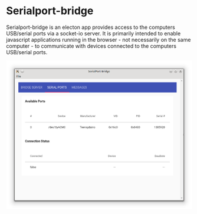 # Serialport-bridge

Serialport-bridge is an electon app provides access to the computers USB/serial
ports via a socket-io server. It is primarily intended to enable  javascript
applications running in the browser - not necessarily on the same computer - to
communicate with devices connected to the computers USB/serial ports.  

![application image](/images/serialport-bridge_linux.png)


